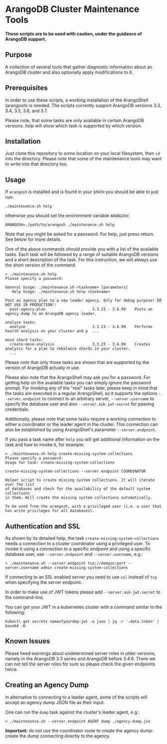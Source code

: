 # ArangoDB Cluster Maintenance Tools

**These scripts are to be used with caution, under the guidance of ArangoDB support.**

## Purpose

A collection of several tools that gather diagnostic information
about an ArangoDB cluster and also optionally apply modifications
to it.

## Prerequisites

In order to use these scripts, a working installation of the
ArangoShell (arangosh) is needed. The scripts currently support
ArangoDB versions 3.3, 3.4, 3.5, 3.6, and 3.7.

Please note, that some tasks are only available in certain
ArangoDB versions. *help* will show which task is supported
by which version.

## Installation

Just clone this repository to some location on your local filesystem,
then `cd` into the directory. Please note that some of the maintenance
tools may want to write into that directory too.

## Usage

If `arangosh` is installed and is found in your `$PATH` you should be
able to just run:

```
./maintenance.sh help
```

otherwise you should set the environment variable `ARANGOSH`:

```
ARANGOSH=./path/to/arangosh ./maintenance.sh help
```

Note that you might be asked for a password. For help, just press
return. See below for more details.

One of the above commands should provide you with a list of the
available tasks. Each task will be followed by a range of suitable
ArangoDB versions and a short description of the task. For this
instruction, we will always use the short version of the command.

```
> ./maintenance.sh help
Please specify a password:

General Usage: ./maintenance.sh <taskname> [parameters]
   Help Usage: ./maintenance.sh help <taskname>

Post an agency plan to a new leader agency. Only for debug purpose! DO NOT USE IN PRODUCTION!:
  post-agency-plan                     3.3.23 - 3.6.99    Posts an agency dump to an ArangoDB agency leader.

analyze tasks:
  analyze                              3.3.23 - 3.6.99    Performs health analysis on your cluster and p  ...

move shard tasks:
  create-move-analysis                 3.3.23 - 3.6.99    Creates analysis for a plan to rebalance shards in your cluster.
  ...
```

Please note that only those tasks are shown that are supported by the
version of ArangoDB actually in use.

Please also note that the ArangoShell may ask you for a password. For
getting help on the available tasks you can simply ignore the password
prompt. For invoking any of the "real" tasks later, please keep in
mind that the tasks are executed in a regular ArangoShell, so it
supports the options `--server.endpoint` to connect to an arbitrary
server, `--server.username` to specify the database user and also
`--server.ask-jwt-secret` for passing credentials.

Additionally, please note that some tasks require a working connection
to either a coordinator or the leader agent in the cluster. This
connection can also be established by using ArangoShell's parameter
`--server.endpoint`.

If you pass a task name after `help` you will get additional
information on the task and how to invoke it, for example:

```
> ./maintenance.sh help create-missing-system-collections
Please specify a password:
Usage for task: create-missing-system-collections

create-missing-system-collections --server.endpoint COORDINATOR

Helper script to create missing system collections. It will iterate over the list
of databases and check for the availability of the default system collections
in them. Will create the missing system collections automatically.

To be used from the arangosh, with a privileged user (i.e. a user that
has write privileges for all databases).
```

## Authentication and SSL

As shown by its detailed help, the task
`create-missing-system-collections` needs a connection to a cluster
coordinator using a privileged user. To invoke it using a connection
to a specific endpoint and using a specific database user, use
`--server.endpoint` and `--server.username`, e.g.:

```
> ./maintenance.sh --server.endpoint tcp://domain:port --server.username admin create-missing-system-collections
```

If connecting to an SSL enabled server you need to use `ssl` instead
of `tcp` when specifying the server endpoint.

In order to make use of JWT tokens please add
`--server.ask-jwt-secret` to the command-line.

You can get your JWT in a kubernetes cluster with a command similar to
the following:

```
kubectl get secrets nameofyourdep-jwt -o json | jq -r '.data.token' | base64 -D
```

## Known Issues

Please heed warnings about undetermined server roles in older
versions, namely in the ArangoDB 3.3 series and ArangoDB before 3.4.6.
There we can not tell the server roles for sure so please check the
given endpoints twice.

## Creating an Agency Dump

In alternative to connecting to a leader agent, some of the scripts
will accept an agency dump JSON file as their input.

One can run the `dump` task against the cluster's leader agent, e.g.:

```
> ./maintenance.sh --server.endpoint AGENT dump ./agency-dump.jso
```

**Important:** do not use the coordinator route to create the agency
dump: create the dump connecting directly to the agency.

